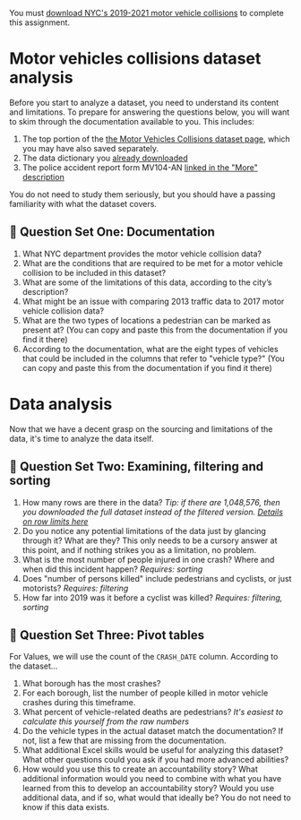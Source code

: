 You must [download NYC's 2019-2021 motor vehicle collisions](downloading.md) to complete this assignment.

# Motor vehicles collisions dataset analysis

Before you start to analyze a dataset, you need to understand its content and limitations. To prepare for answering the questions below, you will want to skim through the documentation available to you. This includes:

1. The top portion of the [the Motor Vehicles Collisions dataset page](https://data.cityofnewyork.us/Public-Safety/Motor-Vehicle-Collisions-Crashes/h9gi-nx95), which you may have also saved separately.
2. The data dictionary you [already downloaded](downloading.md#downloading-the-data-documentation)
3. The police accident report form MV104-AN [linked in the "More" description](https://data.cityofnewyork.us/Public-Safety/Motor-Vehicle-Collisions-Crashes/h9gi-nx95)

You do not need to study them seriously, but you should have a passing familiarity with what the dataset covers.

## 📝 Question Set One: Documentation

1. What NYC department provides the motor vehicle collision data? 
2. What are the conditions that are required to be met for a motor vehicle collision to be included in this dataset?
3. What are some of the limitations of this data, according to the city’s description? 
4. What might be an issue with comparing 2013 traffic data to 2017 motor vehicle collision data?
5. What are the two types of locations a pedestrian can be marked as present at? (You can copy and paste this from the documentation if you find it there)
6. According to the documentation, what are the eight types of vehicles that could be included in the columns that refer to "vehicle type?" (You can copy and paste this from the documentation if you find it there)

# Data analysis

Now that we have a decent grasp on the sourcing and limitations of the data, it's time to analyze the data itself.

## 📝 Question Set Two: Examining, filtering and sorting

1. How many rows are there in the data? *Tip: if there are 1,048,576, then you downloaded the full dataset instead of the filtered version. [Details on row limits here](../row-limits/)*
2. Do you notice any potential limitations of the data just by glancing through it? What are they? This only needs to be a cursory answer at this point, and if nothing strikes you as a limitation, no problem.
3. What is the most number of people injured in one crash? Where and when did this incident happen? *Requires: sorting*
4. Does "number of persons killed" include pedestrians and cyclists, or just motorists? *Requires: filtering*
5. How far into 2019 was it before a cyclist was killed? *Requires: filtering, sorting*

## 📝 Question Set Three: Pivot tables

For Values, we will use the count of the `CRASH_DATE` column. According to the dataset...

1. What borough has the most crashes?
2. For each borough, list the number of people killed in motor vehicle crashes during this timeframe.
3. What percent of vehicle-related deaths are pedestrians? *It's easiest to calculate this yourself from the raw numbers*
4. Do the vehicle types in the actual dataset match the documentation? If not, list a few that are missing from the documentation.
5. What additional Excel skills would be useful for analyzing this dataset? What other questions could you ask if you had more advanced abilities?
6. How would you use this to create an accountability story? What additional information would you need to combine with what you have learned from this to develop an accountability story? Would you use additional data, and if so, what would that ideally be? You do not need to know if this data exists. 
